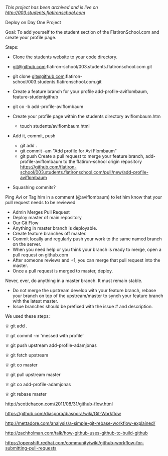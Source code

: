 _This project has been archived and is live on http://003.students.flatironschool.com_

Deploy on Day One Project

Goal: To add yourself to the student section of the FlatironSchool.com and create your profile page.

Steps:
- Clone the students website to your code directory.
- git@github.com:flatiron-school/003.students.flatironschool.com.git
- git clone git@github.com:flatiron-school/003.students.flatironschool.com.git
- Create a feature branch for your profile add-profile-aviflombaum, feature-studentgithub
- git co -b add-profile-aviflombaum
- Create your profile page within the students directory aviflombaum.htm
  - touch students/aviflombaum.html
- Add it, commit, push
    - git add .
    - git commit -am "Add profile for Avi Flombaum"
    - git push
Create a pull request to merge your feature branch, add-profile-aviflombaum to the flatiron-school origin repository
https://github.com/flatiron-school/003.students.flatironschool.com/pull/new/add-profile-aviflombaum

- Squashing commits?

Ping Avi or Tag him in a comment (@aviflombaum) to let him know that your pull request needs to be reviewed
- Admin Merges Pull Request
- Deploy master of main repository
- Our Git Flow
- Anything in master branch is deployable.
- Create feature branches off master.
- Commit locally and regularly push your work to the same named branch on the server.
- When you need help or you think your branch is ready to merge, open a pull request on github.com
- After someone reviews and +1, you can merge that pull request into the master.
- Once a pull request is merged to master, deploy.

Never, ever, do anything in a master branch. It must remain stable.
- Do not merge the upstream develop with your feature branch, rebase your branch on top of the upstream/master to synch your feature branch with the latest master.
- Issue branches should be prefixed with the issue # and description.

We used these steps:

♕ git add .

♕ git commit -m 'messed with profile'

♕ git push upstream add-profile-adamjonas

♕ git fetch upstream

♕ git co master

♕ git pull upstream master

♕ git co add-profile-adamjonas

♕ git rebase master


http://scottchacon.com/2011/08/31/github-flow.html

https://github.com/diaspora/diaspora/wiki/Git-Workflow

http://mettadore.com/analysis/a-simple-git-rebase-workflow-explained/

http://zachholman.com/talk/how-github-uses-github-to-build-github

https://openshift.redhat.com/community/wiki/github-workflow-for-submitting-pull-requests
